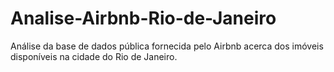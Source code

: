 # Analise-Airbnb-Rio-de-Janeiro
Análise da base de dados pública fornecida pelo Airbnb acerca dos imóveis disponíveis na cidade do Rio de Janeiro.
